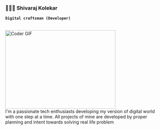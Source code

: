 ### 👨🏻‍💻 Shivaraj Kolekar

**`Digital craftsman (Developer)`**

<br>
<img alt="Coder GIF" height=250 width=350 src="https://cdn.dribbble.com/users/730703/screenshots/6581243/avento.gif" />
<br>
I'm a passionate tech enthusiasts developing my version of digital world with one step at a time. All projects of mine are developed by proper planning and intent towards solving real life problem
<!--
**Shivaraj-Kolekar/Shivaraj-Kolekar** is a ✨ _special_ ✨ repository because its `README.md` (this file) appears on your GitHub profile.

Here are some ideas to get you started:

- 🔭 I’m currently working on ...
- 🌱 I’m currently learning ...
- 👯 I’m looking to collaborate on ...
- 🤔 I’m looking for help with ...
- 💬 Ask me about ...
- 📫 How to reach me: ...
- 😄 Pronouns: ...
- ⚡ Fun fact: ...
-->
